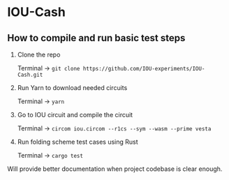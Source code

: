 # IOU-Cash

## How to compile and run basic test steps
1. Clone the repo

    Terminal -> `git clone https://github.com/IOU-experiments/IOU-Cash.git`

2. Run Yarn to download needed circuits

    Terminal -> `yarn`

3. Go to IOU circuit and compile the circuit

    Terminal -> `circom iou.circom --r1cs --sym --wasm --prime vesta`

4. Run folding scheme test cases using Rust

    Terminal -> `cargo test`

Will provide better documentation when project codebase is clear enough.
